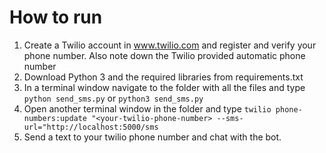 # How to run
1. Create a Twilio account in www.twilio.com and register and verify your phone number. Also note down the Twilio provided automatic phone number
2. Download Python 3 and the required libraries from requirements.txt
3. In a terminal window navigate to the folder with all the files and type `python send_sms.py` or `python3 send_sms.py`
4. Open another terminal window in the folder and type `twilio phone-numbers:update "<your-twilio-phone-number> --sms-url="http://localhost:5000/sms`
5. Send a text to your twilio phone number and chat with the bot.
